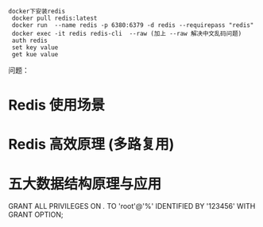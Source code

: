 ```
docker下安装redis
 docker pull redis:latest
 docker run  --name redis -p 6380:6379 -d redis --requirepass "redis"
 docker exec -it redis redis-cli  --raw (加上 --raw 解决中文乱码问题)
 auth redis
 set key value
 get kue value
```



问题：


# Redis 使用场景

# Redis 高效原理 (多路复用)

# 五大数据结构原理与应用

GRANT ALL PRIVILEGES ON *.* TO 'root'@'%' IDENTIFIED BY '123456' WITH GRANT OPTION;